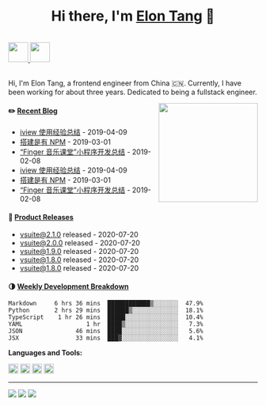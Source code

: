 <h1 align="center">Hi there, I'm <a href="https://www.blackcater.win/" target="_blank">Elon Tang</a> 👋</h1>

<br />

<a href="https://www.blackcater.win/" alt="blackcater's blog" target="_blank">
  <img src="https://github.com/blackcater/blackcater/raw/master/images/social-blog.svg" height="40" />
</a>
<a href="mailto:blackcater2015@gmail.com">
  <img src="https://github.com/blackcater/blackcater/raw/master/images/social-gmail.svg" height="40" />
</a>

<br />
<br />

Hi, I'm Elon Tang, a frontend engineer from China 🇨🇳. Currently, I have been working for about three years. Dedicated to being a fullstack engineer.

<a href="#"><img align="right" src="https://github.com/blackcater/blackcater/raw/master/images/banner.gif" width="200 " height="200" /></a>

<!-- blog_plugin_start -->

#### ✏️ <a href="https://tw93.github.io/" target="_blank">Recent Blog</a>

- <a href='https://www.blackcater.win/2019/04-09/iview-usage-experience' target='_blank'>iview 使用经验总结</a> - 2019-04-09
- <a href='https://www.blackcater.win/2019/03-01/deploy-your-own-npm-registry' target='_blank'>搭建是有 NPM</a> - 2019-03-01
- <a href='https://www.blackcater.win/2019/02-08/mini-program-usage-experience-for-finger' target='_blank'>“Finger 音乐课堂”小程序开发总结</a> - 2019-02-08
- <a href='https://www.blackcater.win/2019/04-09/iview-usage-experience' target='_blank'>iview 使用经验总结</a> - 2019-04-09
- <a href='https://www.blackcater.win/2019/03-01/deploy-your-own-npm-registry' target='_blank'>搭建是有 NPM</a> - 2019-03-01
- <a href='https://www.blackcater.win/2019/02-08/mini-program-usage-experience-for-finger' target='_blank'>“Finger 音乐课堂”小程序开发总结</a> - 2019-02-08

<!-- blog_plugin_end -->

<!-- blog_plugin_start -->

#### 🎯 <a href="https://github.com/tw93/tw93/blob/main/releases.md" target="_blank">Product Releases</a>

- <a href='https://github.com/vsuite/vsuite/releases/tag/v2.1.0' target='_blank'>vsuite@2.1.0 released</a> - 2020-07-20
- <a href='https://github.com/vsuite/vsuite/releases/tag/v2.0.0' target='_blank'>vsuite@2.0.0 released</a> - 2020-07-20
- <a href='https://github.com/vsuite/vsuite/releases/tag/v1.9.0' target='_blank'>vsuite@1.9.0 released</a> - 2020-07-20
- <a href='https://github.com/vsuite/vsuite/releases/tag/v1.8.0' target='_blank'>vsuite@1.8.0 released</a> - 2020-07-20
- <a href='https://github.com/vsuite/vsuite/releases/tag/v1.7.0' target='_blank'>vsuite@1.8.0 released</a> - 2020-07-20

<!-- blog_plugin_end -->

<!-- wakatime_plugin_start -->

#### 🌗 <a href="https://gist.github.com/tw93/7854aac61f991ef4e7ae7b8440e4fdc6" target="_blank">Weekly Development Breakdown</a>

```text
Markdown     6 hrs 36 mins  ████████████▒░░░░░░░  47.9%
Python       2 hrs 29 mins  ██████▒░░░░░░░░░░░░░  18.1%
TypeScript    1 hr 26 mins  █████░░░░░░░░░░░░░░░  10.4%
YAML                  1 hr  ████▒░░░░░░░░░░░░░░░   7.3%
JSON               46 mins  ████░░░░░░░░░░░░░░░░   5.6%
JSX                33 mins  ███▓░░░░░░░░░░░░░░░░   4.1%
```

<!-- wakatime_plugin_end -->

**Languages and Tools:**

<a href="#" alt="javascript"><code><img height="20" src="https://github.com/blackcater/blackcater/raw/master/images/logo-javascript.svg"></code></a>
<a href="#" alt="typescript"><code><img height="20" src="https://github.com/blackcater/blackcater/raw/master/images/logo-typescript.svg"></code></a>
<a href="#" alt="nodejs"><code><img height="20" src="https://github.com/blackcater/blackcater/raw/master/images/logo-nodejs.svg"></code></a>
<a href="#" alt="deno"><code><img height="20" src="https://github.com/blackcater/blackcater/raw/master/images/logo-deno.svg"></code></a>

---

![](https://img.shields.io/static/v1?style=for-the-badge&label=CTEATED%20BY&message=blackcater&&labelColor=000000&color=333333)
![](https://img.shields.io/static/v1?style=for-the-badge&label=LICENSE&message=Mulan-PSL&&labelColor=000000&color=333333)
![](https://img.shields.io/static/v1?style=for-the-badge&label=UPDATE%20ON&message=2019.7.1&&labelColor=000000&color=333333)
